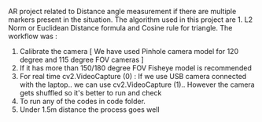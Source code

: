 AR project related to Distance angle measurement if there are multiple markers present in the situation. 
The algorithm used in this project are 1. L2 Norm or Euclidean Distance formula and Cosine rule for triangle. 
The workflow was :
1. Calibrate the camera [ We have used Pinhole camera model for 120 degree and 115 degree FOV cameras ]
2. If it has more than 150/180 degree FOV Fisheye model is recommended
3. For real time cv2.VideoCapture (0) : If we use USB camera connected with the laptop.. we can use cv2.VideoCapture (1).. However the camera gets shuffled so it's better to run and check
4. To run any of the codes in code folder.
5. Under 1.5m distance the process goes well
